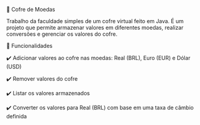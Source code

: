 🔐 Cofre de Moedas

Trabalho da faculdade simples de um cofre virtual feito em Java. É um projeto que permite armazenar valores em diferentes moedas, realizar conversões e gerenciar os valores do cofre.

🚀 Funcionalidades

✔️ Adicionar valores ao cofre nas moedas: Real (BRL), Euro (EUR) e Dólar (USD)

✔️ Remover valores do cofre

✔️ Listar os valores armazenados

✔️ Converter os valores para Real (BRL) com base em uma taxa de câmbio definida
